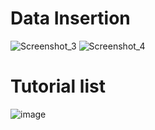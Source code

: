 # Data Insertion
![Screenshot_3](https://user-images.githubusercontent.com/31030260/129388548-a325b950-e9eb-4e96-a4ef-2527aeb71a99.png)
![Screenshot_4](https://user-images.githubusercontent.com/31030260/129388558-e26165a6-c1bb-474c-835e-d83824467abc.png)
# Tutorial list
![image](https://user-images.githubusercontent.com/31030260/129431430-845ce76a-784b-429e-bffe-32f6bb876e78.png)

